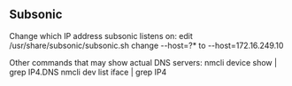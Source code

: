 ## Subsonic

Change which IP address subsonic listens on:
  edit /usr/share/subsonic/subsonic.sh
  change --host=?* to --host=172.16.249.10

Other commands that may show actual DNS servers:
  nmcli device show <interfacename> | grep IP4.DNS
  nmcli dev list iface <interfacename> | grep IP4
